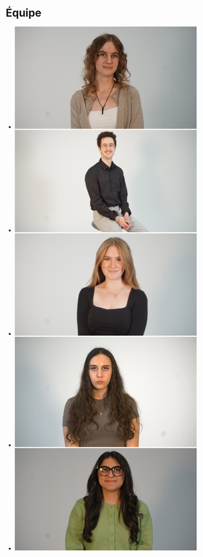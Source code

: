 # Équipe

<!-- Présentation des rôles et responsabilités de chacun des membres de l'équipe -->

* [![Edelwyn Ledru](photo_edelwyn.jpg)](edelwyn_ledru/)
* [![Félix Lavoie](photo_felix.jpg)](felix_lavoie/)
* [![Jade Hébert](photo_jade.jpg)](jade_hebert/)
* [![Manel Yaya](photo_manel.jpg)](manel_yaya/)
* [![Patricia Nassif](photo_patricia.jpg)](patricia_nassif/)


